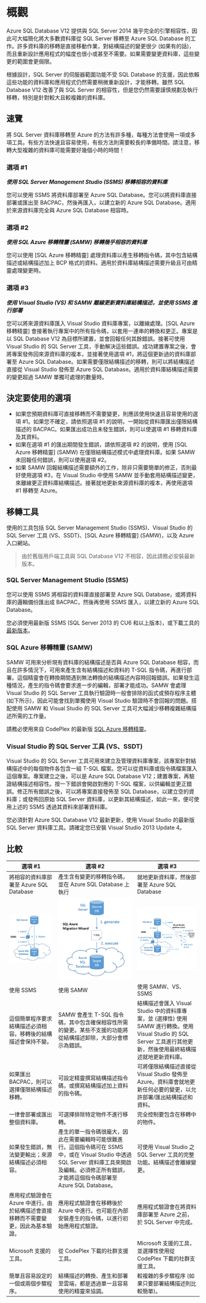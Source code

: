 <properties 
   pageTitle="移轉至 Azure SQL Database" 
   description="Microsoft Azure SQL Database、資料庫部署、資料庫移轉、匯入資料庫，匯出資料庫、移轉精靈" 
   services="sql-database" 
   documentationCenter="" 
   authors="pehteh" 
   manager="jeffreyg" 
   editor="monicar"/>

<tags
   ms.service="sql-database"
   ms.devlang="NA"
   ms.topic="article"
   ms.tgt_pltfrm="NA"
   ms.workload="data-management" 
   ms.date="04/15/2015"
   ms.author="pehteh"/>

# 概觀
Azure SQL Database V12 提供與 SQL Server 2014 幾乎完全的引擎相容性，因此可大幅簡化將大多數資料庫從 SQL Server 移轉至 Azure SQL Database 的工作。許多資料庫的移轉是直接移動作業，對結構描述的變更很少 (如果有的話)，而且重新設計應用程式的幅度也很小或甚至不需要。如果需要變更資料庫，這些變更的範圍會更侷限。

根據設計，SQL Server 的伺服器範圍功能不受 SQL Database 的支援，因此依賴這些功能的資料庫和應用程式仍然需要稍微重新設計，才能移轉。雖然 SQL Database V12 改善了與 SQL Server 的相容性，但是您仍然需要謹慎規劃及執行移轉，特別是針對較大且較複雜的資料庫。

## 速覽
將 SQL Server 資料庫移轉至 Azure 的方法有許多種，每種方法會使用一項或多項工具。有些方法快速且容易使用，有些方法則需要較長的準備時間。請注意，移轉大型複雜的資料庫可能需要好幾個小時的時間！

### 選項 #1
***使用 SQL Server Management Studio (SSMS) 移轉相容的資料庫***

您可以使用 SSMS 將資料庫部署至 Azure SQL Database。您可以將資料庫直接部署或匯出至 BACPAC，然後再匯入，以建立新的 Azure SQL Database。適用於來源資料庫完全與 Azure SQL Database 相容時。

### 選項 #2
***使用 SQL Azure 移轉精靈 (SAMW) 移轉幾乎相容的資料庫***

您可以使用 [SQL Azure 移轉精靈] 處理資料庫以產生移轉指令碼，其中包含結構描述或結構描述加上 BCP 格式的資料。適用於資料庫結構描述需要升級且可由精靈處理變更時。

### 選項 #3
***使用 Visual Studio (VS) 和 SAMW 離線更新資料庫結構描述，並使用 SSMS 進行部署***

您可以將來源資料庫匯入 Visual Studio 資料庫專案，以離線處理。[SQL Azure 移轉精靈] 會接著執行專案中的所有指令碼，以套用一連串的轉換和更正。專案是以 SQL Database V12 為目標所建置，並會回報任何其餘錯誤。接著可使用 Visual Studio 的 SQL Server 工具，手動解決這些錯誤。成功建置專案之後，會將專案發佈回來源資料庫的複本，並接著使用選項 #1，將這個更新過的資料庫部署至 Azure SQL Database。如果需要僅限結構描述的移轉，則可以將結構描述直接從 Visual Studio 發佈至 Azure SQL Database。適用於資料庫結構描述需要的變更超過 SAMW 單獨可處理的數量時。

## 決定要使用的選項
- 如果您預期資料庫可直接移轉而不需要變更，則應該使用快速且容易使用的選項 #1。如果您不確定，請依照選項 #1 的說明，一開始從資料庫匯出僅限結構描述的 BACPAC。如果匯出成功且未發生錯誤，則可以使選項 #1 移轉資料庫及其資料。  
- 如果在選項 #1 的匯出期間發生錯誤，請依照選項 #2 的說明，使用 [SQL Azure 移轉精靈] (SAMW) 在僅限結構描述模式中處理資料庫。如果 SAMW 未回報任何錯誤，則可以使用選項 #2。 
- 如果 SAMW 回報結構描述需要額外的工作，除非只需要簡單的修正，否則最好使用選項 #3，在 Visual Studio 中使用 SAMW 並手動套用結構描述變更，來離線更正資料庫結構描述。接著就地更新來源資料庫的複本，再使用選項 #1 移轉至 Azure。

## 移轉工具
使用的工具包括 SQL Server Management Studio (SSMS)、Visual Studio 的 SQL Server 工具 (VS、SSDT)、[SQL Azure 移轉精靈] (SAMW)，以及 Azure 入口網站。

> 由於舊版用戶端工具與 SQL Database V12 不相容，因此請務必安裝最新版本。

### SQL Server Management Studio (SSMS)
您可以使用 SSMS 將相容的資料庫直接部署至 Azure SQL Database，或將資料庫的邏輯備份匯出成 BACPAC，然後再使用 SSMS 匯入，以建立新的 Azure SQL Database。

您必須使用最新版 SSMS (SQL Server 2013 的 CU6 和以上版本)，或下載工具的[最新版本](http://msdn.microsoft.com/evalcenter/dn434042.aspx)。

### SQL Azure 移轉精靈 (SAMW)
SAMW 可用來分析現有資料庫的結構描述是否與 Azure SQL Database 相容，而且在許多情況下，可用來產生含有結構描述和資料的 T-SQL 指令碼，再進行部署。這個精靈會在轉換期間遇到無法轉換的結構描述內容時回報錯誤。如果發生這種情況，產生的指令碼會要求進一步的編輯，部署才能成功。SAMW 會處理 Visual Studio 的 SQL Server 工具執行驗證時一般會排除的函式或預存程序主體 (如下所示)，因此可能會找到單獨使用 Visual Studio 驗證時不會回報的問題。搭配使用 SAMW 和 Visual Studio 的 SQL Server 工具可大幅減少移轉複雜結構描述所需的工作量。

請務必使用來自 CodePlex 的最新版 [SQL Azure 移轉精靈](http://sqlazuremw.codeplex.com/)。

### Visual Studio 的 SQL Server 工具 (VS、SSDT)
Visual Studio 的 SQL Server 工具可用來建立及管理資料庫專案，該專案針對結構描述中的每個物件各包含一組 T-SQL 檔案。您可以從資料庫或指令碼檔案匯入這個專案。專案建立之後，可以是 Azure SQL Database V12；建置專案，再驗證結構描述相容性。按一下錯誤會開啟對應的 T-SQL 檔案，以供編輯並更正錯誤。修正所有錯誤之後，可以將專案直接發佈至 SQL Database，以建立空的資料庫；或發佈回原始 SQL Server 資料庫，以更新其結構描述，如此一來，便可使用上述的 SSMS 透過其資料來部署資料庫。

您必須針對 Azure SQL Database V12 最新更新，使用 Visual Studio 的最新版 SQL Server 資料庫工具。請確定您已安裝 Visual Studio 2013 Update 4。

## 比較
| 選項 #1 | 選項 #2 | 選項 #3 |
| ------------ | ------------ | ------------ |
| 將相容的資料庫部署至 Azure SQL Database | 產生含有變更的移轉指令碼，並在 Azure SQL Database 上執行 | 就地更新資料庫，然後部署至 Azure SQL Database |
|![SSMS](./media/sql-database-cloud-migrate/01SSMSDiagram.png)| ![SAMW](./media/sql-database-cloud-migrate/02SAMWDiagram.png) | ![離線編輯](./media/sql-database-cloud-migrate/03VSSSDTDiagram.png) |
| 使用 SSMS | 使用 SAMW | 使用 SAMW、VS、SSMS |
|這個簡單程序要求結構描述必須相容。移轉後的結構描述會保持不變。 | SAMW 會產生 T-SQL 指令碼，其中包含確保相容性所需的變更。某些不支援的功能將從結構描述卸除，大部分會標示為錯誤。 | 結構描述會匯入 Visual Studio 中的資料庫專案，並 (選擇性) 使用 SAMW 進行轉換。使用 Visual Studio 的 SQL Server 工具進行其他更新，然後使用最終結構描述就地更新資料庫。 |
| 如果匯出 BACPAC，則可以選擇僅限結構描述移轉。 | 可設定精靈撰寫結構描述指令碼，或撰寫結構描述加上資料的指令碼。 | 可將僅限結構描述直接從 Visual Studio 發佈至 Azure。資料庫會就地更新任何必要的變更，以允許部署/匯出結構描述和資料。 |
| 一律會部署或匯出整個資料庫。 | 可選擇排除特定物件不進行移轉。 | 完全控制要包含在移轉中的物件。 |
| 如果發生錯誤，無法變更輸出；來源結構描述必須相容。 | 產生的單一指令碼很龐大，因此在需要編輯時可能很難進行。這個指令碼可在 SSMS 中，或在 Visual Studio 中透過 SQL Server 資料庫工具來開啟及編輯。必須修正所有錯誤，才能將這個指令碼部署至 Azure SQL Database。| 可使用 Visual Studio 之 SQL Server 工具的完整功能。結構描述會離線變更。 |
| 應用程式驗證會在 Azure 中進行。由於結構描述會直接移轉而不需要變更，因此為基本驗證。 | 應用程式驗證會在移轉後於 Azure 中進行。也可能在內部安裝產生的指令碼，以進行初始應用程式驗證。 | 應用程式驗證會在將資料庫部署至 Azure 之前，於 SQL Server 中完成。 |
| Microsoft 支援的工具。 | 從 CodePlex 下載的社群支援工具。 | Microsoft 支援的工具，並選擇性使用從 CodePlex 下載的社群支援工具。 |
| 簡單且容易設定的一個或兩個步驟程序。 | 結構描述的轉換、產生和部署至雲端，都是透過單一且容易使用的精靈來協調。 | 較複雜的多步驟程序 (如果只要部署結構描述則比較簡單)。 |


 

<!---HONumber=July15_HO2-->
